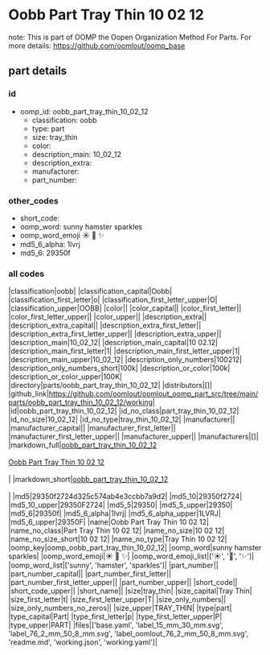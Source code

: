 # Oobb Part Tray Thin 10 02 12  

note: This is part of OOMP the Oopen Organization Method For Parts. For more details: https://github.com/oomlout/oomp_base

##  part details





### id
* oomp_id: oobb_part_tray_thin_10_02_12
  * classification: oobb
  * type: part
  * size: tray_thin
  * color: 
  * description_main: 10_02_12
  * description_extra: 
  * manufacturer: 
  * part_number: 

### other_codes
* short_code: 
* oomp_word: sunny hamster sparkles
* oomp_word_emoji :sunny: :hamster: :sparkles:
* md5_6_alpha: 1lvrj
* md5_6: 29350f

### all codes 
|classification|oobb|
|classification_capital|Oobb|
|classification_first_letter|o|
|classification_first_letter_upper|O|
|classification_upper|OOBB|
|color||
|color_capital||
|color_first_letter||
|color_first_letter_upper||
|color_upper||
|description_extra||
|description_extra_capital||
|description_extra_first_letter||
|description_extra_first_letter_upper||
|description_extra_upper||
|description_main|10_02_12|
|description_main_capital|10 02.12|
|description_main_first_letter|1|
|description_main_first_letter_upper|1|
|description_main_upper|10_02_12|
|description_only_numbers|100212|
|description_only_numbers_short|100k|
|description_or_color|100k|
|description_or_color_upper|100K|
|directory|parts/oobb_part_tray_thin_10_02_12|
|distributors|[]|
|github_link|https://github.com/oomlout/oomlout_oomp_part_src/tree/main/parts/oobb_part_tray_thin_10_02_12/working|
|id|oobb_part_tray_thin_10_02_12|
|id_no_class|part_tray_thin_10_02_12|
|id_no_size|10_02_12|
|id_no_type|tray_thin_10_02_12|
|manufacturer||
|manufacturer_capital||
|manufacturer_first_letter||
|manufacturer_first_letter_upper||
|manufacturer_upper||
|manufacturers|[]|
|markdown_full|[oobb_part_tray_thin_10_02_12](https://github.com/oomlout/oomlout_oomp_part_src/tree/main/parts/oobb_part_tray_thin_10_02_12/working)<br>[](https://github.com/oomlout/oomlout_oomp_part_src/tree/main/parts/oobb_part_tray_thin_10_02_12/working)<br>[Oobb Part Tray Thin 10 02 12](https://github.com/oomlout/oomlout_oomp_part_src/tree/main/parts/oobb_part_tray_thin_10_02_12/working)<br><br>|
|markdown_short|[oobb_part_tray_thin_10_02_12](https://github.com/oomlout/oomlout_oomp_part_src/tree/main/parts/oobb_part_tray_thin_10_02_12/working)<br><br>|
|md5|29350f2724d325c574ab4e3ccbb7a9d2|
|md5_10|29350f2724|
|md5_10_upper|29350F2724|
|md5_5|29350|
|md5_5_upper|29350|
|md5_6|29350f|
|md5_6_alpha|1lvrj|
|md5_6_alpha_upper|1LVRJ|
|md5_6_upper|29350F|
|name|Oobb Part Tray Thin 10 02 12|
|name_no_class|Part Tray Thin 10 02 12|
|name_no_size|10 02 12|
|name_no_size_short|10 02 12|
|name_no_type|Tray Thin 10 02 12|
|oomp_key|oomp_oobb_part_tray_thin_10_02_12|
|oomp_word|sunny hamster sparkles|
|oomp_word_emoji|:sunny: :hamster: :sparkles:|
|oomp_word_emoji_list|[':sunny:', ':hamster:', ':sparkles:']|
|oomp_word_list|['sunny', 'hamster', 'sparkles']|
|part_number||
|part_number_capital||
|part_number_first_letter||
|part_number_first_letter_upper||
|part_number_upper||
|short_code||
|short_code_upper||
|short_name||
|size|tray_thin|
|size_capital|Tray Thin|
|size_first_letter|t|
|size_first_letter_upper|T|
|size_only_numbers||
|size_only_numbers_no_zeros||
|size_upper|TRAY_THIN|
|type|part|
|type_capital|Part|
|type_first_letter|p|
|type_first_letter_upper|P|
|type_upper|PART|
|files|['base.yaml', 'label_15_mm_30_mm.svg', 'label_76_2_mm_50_8_mm.svg', 'label_oomlout_76_2_mm_50_8_mm.svg', 'readme.md', 'working.json', 'working.yaml']|
